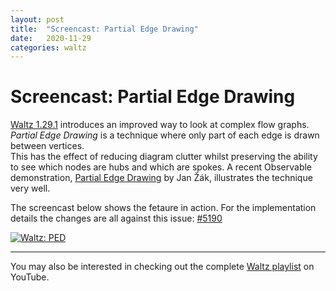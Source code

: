 ```yaml
---
layout: post
title:  "Screencast: Partial Edge Drawing"
date:   2020-11-29
categories: waltz 
---
```


# Screencast: Partial Edge Drawing

[Waltz 1.29.1](https://github.com/finos/waltz/releases/tag/1.29.1) introduces an improved way to look at complex flow graphs. 
_Partial Edge Drawing_ is a technique where only part of each edge is drawn between vertices.  
This has the effect of reducing diagram clutter whilst preserving the ability to see which nodes are hubs and which are spokes.
A recent Observable demonstration, [Partial Edge Drawing](https://observablehq.com/@zakjan/partial-edge-drawing) by Jan Žák, illustrates the technique very well.

The screencast below shows the fetaure in action.  For the implementation details the changes are all against this issue: [#5190](https://github.com/finos/waltz/issues/5190)

[![Waltz: PED](http://img.youtube.com/vi/gHLB1agf3sc/0.jpg)](http://www.youtube.com/watch?v=gHLB1agf3sc)



----

You may also be interested in checking out the complete [Waltz playlist](https://www.youtube.com/playlist?list=PLGNSioXgrIEfJFJCTFGxKzfoDmxwPEap4) on YouTube.